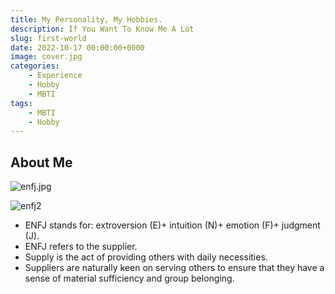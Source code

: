 ```yaml
---
title: My Personality, My Hobbies.
description: If You Want To Know Me A Lot
slug: first-world
date: 2022-10-17 00:00:00+0000
image: cover.jpg
categories:
    - Experience
    - Hobby
    - MBTI
tags:
    - MBTI
    - Hobby
---
```


## About Me

![enfj.jpg](/enfj.jpg)



![enfj2](https://wx4.sinaimg.cn/mw2000/007jG27Egy1h78ehvs31zj30sb0bvjw8.jpg)

- ENFJ stands for: extroversion (E)+ intuition (N)+ emotion (F)+ judgment (J). 
- ENFJ refers to the supplier.
-  Supply is the act of providing others with daily necessities. 
- Suppliers are naturally keen on serving others to ensure that they have a sense of material sufficiency and group belonging.

